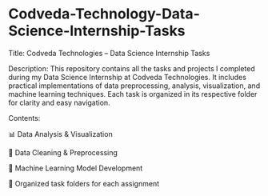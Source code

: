 # Codveda-Technology-Data-Science-Internship-Tasks

Title: Codveda Technologies – Data Science Internship Tasks

Description:
This repository contains all the tasks and projects I completed during my Data Science Internship at Codveda Technologies.
It includes practical implementations of data preprocessing, analysis, visualization, and machine learning techniques.
Each task is organized in its respective folder for clarity and easy navigation.

Contents:

📊 Data Analysis & Visualization

🧹 Data Cleaning & Preprocessing

🤖 Machine Learning Model Development

📁 Organized task folders for each assignment
